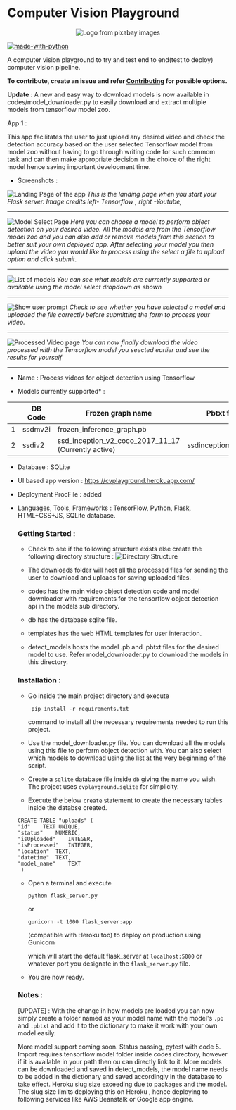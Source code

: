 # Computer Vision Playground

<p align="center">
  <img src="https://raw.githubusercontent.com/ashwin-phadke/cvplayground/master/readme_assets/logo.png" alt="Logo from pixabay images"/>
</p>

[![made-with-python](https://img.shields.io/badge/Made%20with-Python-1f425f.svg)](https://www.python.org/)

A computer vision playground to try and test end to end(test to deploy) computer vision pipeline. 

 **To contribute, create an issue and refer [Contributing](https://github.com/ashwin-phadke/cvplayground/blob/master/CONTRIBUTING.md) for possible options.**


**Update** : A new and easy way to download models is now available in codes/model_downloader.py to easily download and extract multiple models from tensorflow model zoo.

App 1 : 

This app facilitates the user to just upload any desired video and check the detection accuracy based on the user selected Tensorflow model from model zoo without having to go through writing code for such commom task and can then make appropriate decision in the choice of the right model hence saving important development time.
- Screenshots :

![Landing Page of the app](https://raw.githubusercontent.com/ashwin-phadke/cvplayground/master/readme_assets/landing_page.png)
*This is the landing page when you start your Flask server. Image credits left- Tensorflow , right -Youtube,*
______________________________________________________________________________________

![Model Select Page](https://raw.githubusercontent.com/ashwin-phadke/cvplayground/master/readme_assets/model_select_page.png)
*Here you can choose a model to perform object detection on your desired video. All the models are from the Tensorflow model zoo and you can also add or remove models from this section to better suit your own deployed app. After selecting your model you then upload the video you would like to process using the select a file to upload option and click submit.*

_________________________________________________________________________________________

![List of models](https://raw.githubusercontent.com/ashwin-phadke/cvplayground/master/readme_assets/final_model_select.png)
*You can see what models are currently supported or available using the model select dropdown as shown*
_________________________________________________________________________________________

![Show user prompt](https://raw.githubusercontent.com/ashwin-phadke/cvplayground/master/readme_assets/model.png)
*Check to see whether you have selected a model and uploaded the file correctly before submitting the form to process your video.*
_________________________________________________________________________________________

![Processed Video page](https://raw.githubusercontent.com/ashwin-phadke/cvplayground/master/readme_assets/processed_download_page.png)
*You can now finally download the video processed with the Tensorflow model you seected earlier and see the results for yourself*

_________________________________________________________________________________________

  
- Name : Process videos for object detection using Tensorflow

- Models currently supported* : 

|                |DB Code                          |Frozen graph name                         |Pbtxt file
|----------------|-------------------------------|-----------------------------|-----------------------------|
|1|ssdmv2i            |frozen_inference_graph.pb          |
|2          |ssdiv2            |ssd_inception_v2_coco_2017_11_17    (Currently active)       | ssdinceptionv2.pbtxt|


- Database : SQLite

- UI based app version : https://cvplayground.herokuapp.com/

- Deployment ProcFile : added

- Languages, Tools, Frameworks : TensorFlow, Python, Flask, HTML+CSS+JS, SQLite database.

    ### Getting Started :

    - Check to see if the following structure exists else create the following directory structure : 
    ![Directory Structure](dir_struct.jpg?raw=true "Title")

    - The downloads folder will host all the processed files for sending the user to download and uploads for saving uploaded files.

    - codes has the main video object detection code and model downloader with requirements for the tensorflow object detection api
    in the models sub directory.

    - db has the database sqlite file.

    - templates has the web HTML templates for user interaction.

    - detect_models hosts the model .pb and .pbtxt files for the desired model to use. Refer model_downloader.py to download the models in this directory.

    ### Installation :

    - Go inside the main project directory and execute  

        ``` pip install -r requirements.txt```

      command to install all the necessary requirements needed to run this project.

    - Use the model_downloader.py file. You can download all the models using this file to perform object detection with. You can also select which models to download using the list at the very beginning of the script.

    - Create a `sqlite` database file inside `db` giving the name you wish. The project uses `cvplayground.sqlite` for simplicity.

    - Execute the below `create` statement to create the necessary tables inside the databse created.

    ```
    CREATE TABLE "uploads" (
	"id"	TEXT UNIQUE,
	"status"	NUMERIC,
	"isUploaded"	INTEGER,
	"isProcessed"	INTEGER,
	"location"	TEXT,
	"datetime"	TEXT,
	"model_name"	TEXT
     )

    ```
    - Open a terminal and execute 

        ``` python flask_server.py ```     

        or

        ```gunicorn -t 1000 flask_server:app```
        
        (compatible with Heroku too) to deploy on production using Gunicorn

      which will start the default flask_server at `localhost:5000` or whatever port you designate in the `flask_server.py` file.

    - You are now ready.

    ### Notes : 
    [UPDATE] :  With the change in how models are loaded you can now simply create a folder named as your model name with the model's `.pb` and `.pbtxt` and add it to the dictionary to make it work with your own model easily.

    
    More model support coming soon. Status passing, pytest with code 5. Import requires tensorflow model folder inside codes directory, however if it is available in your path then ou can directly link to it. 
    More models can be downloaded and saved in detect_models, the model name needs to be added in the dictionary and saved accordingly in the database to take effect.
    Heroku slug size exceeding due to packages and the model.
    The slug size limits deploying this on Heroku , hence deploying to following services like AWS Beanstalk or Google app engine.

